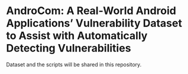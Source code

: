 # AndroCom: A Real-World Android Applications’ Vulnerability Dataset to Assist with Automatically Detecting Vulnerabilities

Dataset and the scripts will be shared in this repository.
